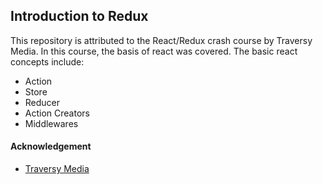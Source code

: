 ## Introduction to Redux

This repository is attributed to the React/Redux crash course by Traversy Media. In this course, the basis of react was covered. The basic react concepts include:

- Action
- Store
- Reducer
- Action Creators
- Middlewares

#### Acknowledgement

- [Traversy Media](https://youtube.com/traversymedia)
